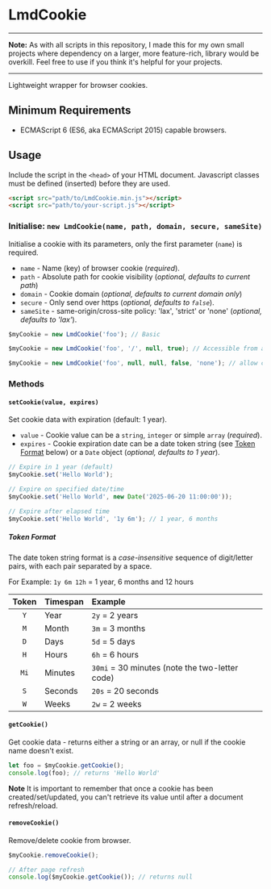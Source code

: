 # LmdCookie

---

**Note:** As with all scripts in this repository, I made this for my own small projects where dependency on a larger, more feature-rich, library would be overkill. Feel free to use if you think it's helpful for your projects.

---

Lightweight wrapper for browser cookies.

## Minimum Requirements

- ECMAScript 6 (ES6, aka ECMAScript 2015) capable browsers.

## Usage

Include the script in the `<head>` of your HTML document. Javascript classes must be defined (inserted) before they are used.

```html
<script src="path/to/LmdCookie.min.js"></script>
<script src="path/to/your-script.js"></script>
```

### Initialise: `new LmdCookie(name, path, domain, secure, sameSite)`

Initialise a cookie with its parameters, only the first parameter (`name`) is required.

- `name` - Name (key) of browser cookie (*required*).
- `path` -  Absolute path for cookie visibility (*optional, defaults to current path*)
- `domain` - Cookie domain (*optional, defaults to current domain only*)
- `secure` - Only send over https (*optional, defaults to `false`*).
- `sameSite` - same-origin/cross-site policy: 'lax', 'strict' or 'none' (*optional, defaults to 'lax'*).

```javascript
$myCookie = new LmdCookie('foo'); // Basic

$myCookie = new LmdCookie('foo', '/', null, true); // Accessible from any path from root directory, HTTPS only

$myCookie = new LmdCookie('foo', null, null, false, 'none'); // allow cross-site cookie
```

### Methods

#### `setCookie(value, expires)`

Set cookie data with expiration (default: 1 year).

- `value` - Cookie value can be a `string`, `integer` or simple `array` (*required*).
- `expires` - Cookie expiration date can be a date token string (see [Token Format](#token-format) below) or a `Date` object (*optional, defaults to 1 year*). 

```javascript
// Expire in 1 year (default)
$myCookie.set('Hello World');

// Expire on specified date/time
$myCookie.set('Hello World', new Date('2025-06-20 11:00:00'));

// Expire after elapsed time
$myCookie.set('Hello World', '1y 6m'); // 1 year, 6 months
```

##### Token Format

The date token string format is a *case-insensitive* sequence of digit/letter pairs, with each pair separated by a space.

For Example: `1y 6m 12h` = 1 year, 6 months and 12 hours 
 
| Token | Timespan | Example |
| :---: | :------- | :------ |
| `Y` | Year | `2y` = 2 years |
| `M` | Month | `3m` = 3 months |
| `D` | Days | `5d` = 5 days |
| `H` | Hours | `6h` = 6 hours |
| `Mi` | Minutes | `30mi` = 30 minutes (note the two-letter code)|
| `S` | Seconds | `20s` = 20 seconds |
| `W` | Weeks | `2w` = 2 weeks |

#### `getCookie()`

Get cookie data - returns either a string or an array, or null if the cookie name doesn't exist.

```javascript
let foo = $myCookie.getCookie();
console.log(foo); // returns 'Hello World'
```

**Note** It is important to remember that once a cookie has been created/set/updated, you can't retrieve its value until after a document refresh/reload.

#### `removeCookie()`

Remove/delete cookie from browser.

```javascript
$myCookie.removeCookie();

// After page refresh
console.log($myCookie.getCookie()); // returns null
```
